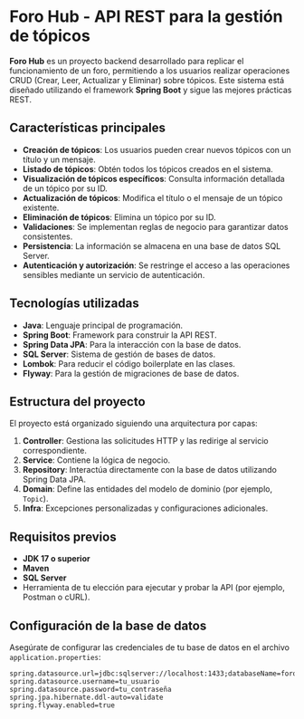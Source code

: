 # Foro Hub - API REST para la gestión de tópicos

**Foro Hub** es un proyecto backend desarrollado para replicar el funcionamiento de un foro, permitiendo a los usuarios realizar operaciones CRUD (Crear, Leer, Actualizar y Eliminar) sobre tópicos. Este sistema está diseñado utilizando el framework **Spring Boot** y sigue las mejores prácticas REST.

## Características principales

- **Creación de tópicos**: Los usuarios pueden crear nuevos tópicos con un título y un mensaje.
- **Listado de tópicos**: Obtén todos los tópicos creados en el sistema.
- **Visualización de tópicos específicos**: Consulta información detallada de un tópico por su ID.
- **Actualización de tópicos**: Modifica el título o el mensaje de un tópico existente.
- **Eliminación de tópicos**: Elimina un tópico por su ID.
- **Validaciones**: Se implementan reglas de negocio para garantizar datos consistentes.
- **Persistencia**: La información se almacena en una base de datos SQL Server.
- **Autenticación y autorización**: Se restringe el acceso a las operaciones sensibles mediante un servicio de autenticación.

## Tecnologías utilizadas

- **Java**: Lenguaje principal de programación.
- **Spring Boot**: Framework para construir la API REST.
- **Spring Data JPA**: Para la interacción con la base de datos.
- **SQL Server**: Sistema de gestión de bases de datos.
- **Lombok**: Para reducir el código boilerplate en las clases.
- **Flyway**: Para la gestión de migraciones de base de datos.

## Estructura del proyecto

El proyecto está organizado siguiendo una arquitectura por capas:

1. **Controller**: Gestiona las solicitudes HTTP y las redirige al servicio correspondiente.
2. **Service**: Contiene la lógica de negocio.
3. **Repository**: Interactúa directamente con la base de datos utilizando Spring Data JPA.
4. **Domain**: Define las entidades del modelo de dominio (por ejemplo, `Topic`).
5. **Infra**: Excepciones personalizadas y configuraciones adicionales.

## Requisitos previos

- **JDK 17 o superior**
- **Maven**
- **SQL Server**
- Herramienta de tu elección para ejecutar y probar la API (por ejemplo, Postman o cURL).

## Configuración de la base de datos

Asegúrate de configurar las credenciales de tu base de datos en el archivo `application.properties`:

```properties
spring.datasource.url=jdbc:sqlserver://localhost:1433;databaseName=foro_hub
spring.datasource.username=tu_usuario
spring.datasource.password=tu_contraseña
spring.jpa.hibernate.ddl-auto=validate
spring.flyway.enabled=true
